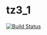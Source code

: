 # tz3_1
[![Build Status](https://travis-ci.com/saucelux/tz3_1.svg?branch=master)](https://travis-ci.com/sauceluxtz3_1)

